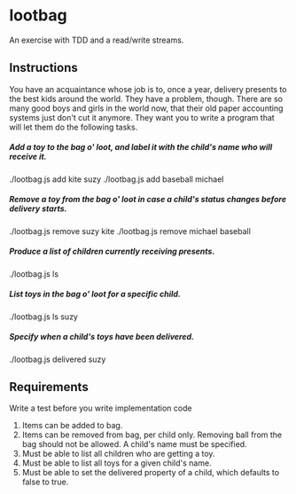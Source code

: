 # lootbag

An exercise with TDD and a read/write streams.


## Instructions

You have an acquaintance whose job is to, once a year, delivery presents to the best kids around the world. They have a problem, though. There are so many good boys and girls in the world now, that their old paper accounting systems just don't cut it anymore. They want you to write a program that will let them do the following tasks.

##### Add a toy to the bag o' loot, and label it with the child's name who will receive it.

./lootbag.js add kite suzy
./lootbag.js add baseball michael

##### Remove a toy from the bag o' loot in case a child's status changes before delivery starts.

./lootbag.js remove suzy kite
./lootbag.js remove michael baseball

##### Produce a list of children currently receiving presents.

./lootbag.js ls

##### List toys in the bag o' loot for a specific child.

./lootbag.js ls suzy

##### Specify when a child's toys have been delivered.

./lootbag.js delivered suzy

## Requirements

Write a test before you write implementation code

1. Items can be added to bag.
2. Items can be removed from bag, per child only. Removing ball from the bag should not be allowed. A child's name must be specified.
3. Must be able to list all children who are getting a toy.
4. Must be able to list all toys for a given child's name.
5. Must be able to set the delivered property of a child, which defaults to false to true.
